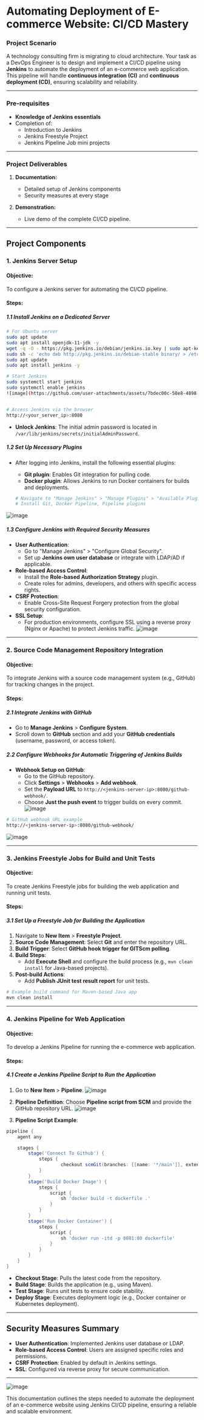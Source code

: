 # Automating Deployment of E-commerce Website: CI/CD Mastery

### Project Scenario

A technology consulting firm is migrating to cloud architecture. Your task as a DevOps Engineer is to design and implement a CI/CD pipeline using **Jenkins** to automate the deployment of an e-commerce web application. This pipeline will handle **continuous integration (CI)** and **continuous deployment (CD)**, ensuring scalability and reliability.

---

### Pre-requisites
- **Knowledge of Jenkins essentials**
- Completion of:
  - Introduction to Jenkins
  - Jenkins Freestyle Project
  - Jenkins Pipeline Job mini projects

---

### Project Deliverables

1. **Documentation:**
   - Detailed setup of Jenkins components
   - Security measures at every stage

2. **Demonstration:**
   - Live demo of the complete CI/CD pipeline.

---

## Project Components

### 1. Jenkins Server Setup

#### Objective:
To configure a Jenkins server for automating the CI/CD pipeline.

#### Steps:

##### 1.1 Install Jenkins on a Dedicated Server
```bash
# For Ubuntu server
sudo apt update
sudo apt install openjdk-11-jdk -y
wget -q -O - https://pkg.jenkins.io/debian/jenkins.io.key | sudo apt-key add -
sudo sh -c 'echo deb http://pkg.jenkins.io/debian-stable binary/ > /etc/apt/sources.list.d/jenkins.list'
sudo apt update
sudo apt install jenkins -y

# Start Jenkins
sudo systemctl start jenkins
sudo systemctl enable jenkins
![image](https://github.com/user-attachments/assets/7bdec00c-58e8-4898-8dc9-5b35465cd0ab)


# Access Jenkins via the browser
http://<your_server_ip>:8080
```
- **Unlock Jenkins**: The initial admin password is located in `/var/lib/jenkins/secrets/initialAdminPassword`.

##### 1.2 Set Up Necessary Plugins
- After logging into Jenkins, install the following essential plugins:
  - **Git plugin**: Enables Git integration for pulling code.
  - **Docker plugin**: Allows Jenkins to run Docker containers for builds and deployments.

  ```bash
  # Navigate to "Manage Jenkins" > "Manage Plugins" > "Available Plugins"
  # Install Git, Docker Pipeline, Pipeline plugins
  ```

![image](https://github.com/user-attachments/assets/cc24cc00-3e14-4ad3-bb62-1d4a37a09a8f)


##### 1.3 Configure Jenkins with Required Security Measures
- **User Authentication**: 
  - Go to "Manage Jenkins" > "Configure Global Security".
  - Set up **Jenkins own user database** or integrate with LDAP/AD if applicable.
- **Role-based Access Control**:
  - Install the **Role-based Authorization Strategy** plugin.
  - Create roles for admins, developers, and others with specific access rights.
- **CSRF Protection**:
  - Enable Cross-Site Request Forgery protection from the global security configuration.
- **SSL Setup**: 
  - For production environments, configure SSL using a reverse proxy (Nginx or Apache) to protect Jenkins traffic.
![image](https://github.com/user-attachments/assets/4fe1d73f-e5cf-4ec6-a6d2-fe6f76f4e1c8)

---

### 2. Source Code Management Repository Integration

#### Objective:
To integrate Jenkins with a source code management system (e.g., GitHub) for tracking changes in the project.

#### Steps:

##### 2.1 Integrate Jenkins with GitHub
- Go to **Manage Jenkins** > **Configure System**.
- Scroll down to **GitHub** section and add your **GitHub credentials** (username, password, or access token).
  
##### 2.2 Configure Webhooks for Automatic Triggering of Jenkins Builds
- **Webhook Setup on GitHub**:
  - Go to the GitHub repository.
  - Click **Settings** > **Webhooks** > **Add webhook**.
  - Set the **Payload URL** to `http://<jenkins-server-ip>:8080/github-webhook/`.
  - Choose **Just the push event** to trigger builds on every commit.
  ![image](https://github.com/user-attachments/assets/06974e86-6ac1-47fd-b343-49a36db15dbb)

  
```bash
# GitHub webhook URL example
http://<jenkins-server-ip>:8080/github-webhook/
```
![image](https://github.com/user-attachments/assets/b650d450-c5aa-465f-858a-a719bdae5f8e)

---

### 3. Jenkins Freestyle Jobs for Build and Unit Tests

#### Objective:
To create Jenkins Freestyle jobs for building the web application and running unit tests.

#### Steps:

##### 3.1 Set Up a Freestyle Job for Building the Application

1. Navigate to **New Item** > **Freestyle Project**.
2. **Source Code Management**: Select **Git** and enter the repository URL.
3. **Build Trigger**: Select **GitHub hook trigger for GITScm polling**.
4. **Build Steps**:
   - Add **Execute Shell** and configure the build process (e.g., `mvn clean install` for Java-based projects).
5. **Post-build Actions**:
   - Add **Publish JUnit test result report** for unit tests.

```bash
# Example build command for Maven-based Java app
mvn clean install
```

---

### 4. Jenkins Pipeline for Web Application

#### Objective:
To develop a Jenkins Pipeline for running the e-commerce web application.

#### Steps:

##### 4.1 Create a Jenkins Pipeline Script to Run the Application

1. Go to **New Item** > **Pipeline**.
   ![image](https://github.com/user-attachments/assets/c0debe04-7fd0-4f08-bf6d-aa8d4c0fc98d)

3. **Pipeline Definition**: Choose **Pipeline script from SCM** and provide the GitHub repository URL.
   ![image](https://github.com/user-attachments/assets/1c64422a-bec6-47ea-b3a4-ece5cc3f159e)

5. **Pipeline Script Example**:

```groovy
pipeline {
    agent any

    stages {
        stage('Connect To Github') {
            steps {
                    checkout scmGit(branches: [[name: '*/main']], extensions: [], userRemoteConfigs: [[url: 'https://github.com/RidwanAz/jenkins-scm.git']])
            }
        }
        stage('Build Docker Image') {
            steps {
                script {
                    sh 'docker build -t dockerfile .'
                }
            }
        }
        stage('Run Docker Container') {
            steps {
                script {
                    sh 'docker run -itd -p 8081:80 dockerfile'
                }
            }
        }
    }
}

```
- **Checkout Stage**: Pulls the latest code from the repository.
- **Build Stage**: Builds the application (e.g., using Maven).
- **Test Stage**: Runs unit tests to ensure code stability.
- **Deploy Stage**: Executes deployment logic (e.g., Docker container or Kubernetes deployment).

---

## Security Measures Summary
- **User Authentication**: Implemented Jenkins user database or LDAP.
- **Role-based Access Control**: Users are assigned specific roles and permissions.
- **CSRF Protection**: Enabled by default in Jenkins settings.
- **SSL**: Configured via reverse proxy for secure communication.

---

![image](https://github.com/user-attachments/assets/8c3bb462-0fed-4a2f-948e-4581d29e1aae)



This documentation outlines the steps needed to automate the deployment of an e-commerce website using Jenkins CI/CD pipeline, ensuring a reliable and scalable environment.
